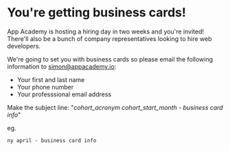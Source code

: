 # You're getting business cards!

App Academy is hosting a hiring day in two weeks and you're invited! There'll also be a bunch of company representatives looking to hire web developers.

 We're going to set you with business cards so please email the following information to simon@appacademy.io:
* Your first and last name
* Your phone number
* Your professsional email address


Make the subject line: "*cohort_acronym cohort_start_month - business card info*"

eg.

    ny april - business card info